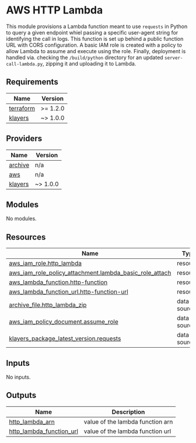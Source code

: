 # AWS HTTP Lambda

This module provisions a Lambda function meant to use `requests` in Python to query a given endpoint whiel passing a specific user-agent string for identifying the call in logs. This function is set up behind a public function URL with CORS configuration. A basic IAM role is created with a policy to allow Lambda to assume and execute using the role. Finally, deployment is handled via. checking the `/build/python` directory for an updated `server-call-lambda.py`, zipping it and uploading it to Lambda.

<!-- BEGIN_TF_DOCS -->
## Requirements

| Name | Version |
|------|---------|
| <a name="requirement_terraform"></a> [terraform](#requirement\_terraform) | >= 1.2.0 |
| <a name="requirement_klayers"></a> [klayers](#requirement\_klayers) | ~> 1.0.0 |

## Providers

| Name | Version |
|------|---------|
| <a name="provider_archive"></a> [archive](#provider\_archive) | n/a |
| <a name="provider_aws"></a> [aws](#provider\_aws) | n/a |
| <a name="provider_klayers"></a> [klayers](#provider\_klayers) | ~> 1.0.0 |

## Modules

No modules.

## Resources

| Name | Type |
|------|------|
| [aws_iam_role.http_lambda](https://registry.terraform.io/providers/hashicorp/aws/latest/docs/resources/iam_role) | resource |
| [aws_iam_role_policy_attachment.lambda_basic_role_attach](https://registry.terraform.io/providers/hashicorp/aws/latest/docs/resources/iam_role_policy_attachment) | resource |
| [aws_lambda_function.http-function](https://registry.terraform.io/providers/hashicorp/aws/latest/docs/resources/lambda_function) | resource |
| [aws_lambda_function_url.http-function-url](https://registry.terraform.io/providers/hashicorp/aws/latest/docs/resources/lambda_function_url) | resource |
| [archive_file.http_lambda_zip](https://registry.terraform.io/providers/hashicorp/archive/latest/docs/data-sources/file) | data source |
| [aws_iam_policy_document.assume_role](https://registry.terraform.io/providers/hashicorp/aws/latest/docs/data-sources/iam_policy_document) | data source |
| [klayers_package_latest_version.requests](https://registry.terraform.io/providers/ldcorentin/klayer/latest/docs/data-sources/package_latest_version) | data source |

## Inputs

No inputs.

## Outputs

| Name | Description |
|------|-------------|
| <a name="output_http_lambda_arn"></a> [http\_lambda\_arn](#output\_http\_lambda\_arn) | value of the lambda function arn |
| <a name="output_http_lambda_function_url"></a> [http\_lambda\_function\_url](#output\_http\_lambda\_function\_url) | value of the lambda function url |
<!-- END_TF_DOCS -->